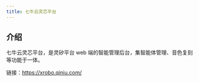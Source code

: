 ```yaml
---
title: 七牛云灵芯平台
---
```


## 介绍

七牛云灵芯平台，是灵矽平台 web 端的智能管理后台，集智能体管理、音色复刻等功能于一体。

链接：<https://xrobo.qiniu.com/>
